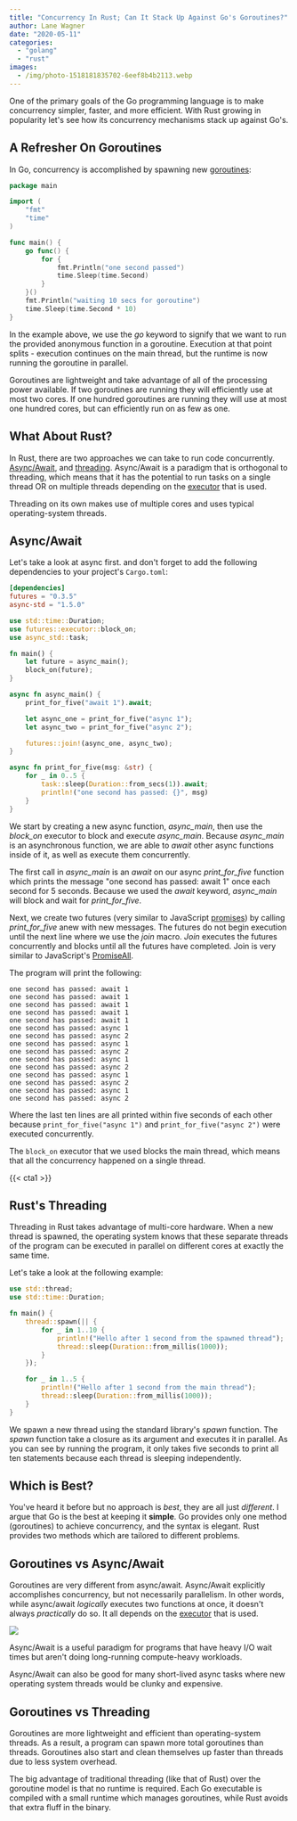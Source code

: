 ```yaml
---
title: "Concurrency In Rust; Can It Stack Up Against Go's Goroutines?"
author: Lane Wagner
date: "2020-05-11"
categories: 
  - "golang"
  - "rust"
images:
  - /img/photo-1518181835702-6eef8b4b2113.webp
---
```


One of the primary goals of the Go programming language is to make concurrency simpler, faster, and more efficient. With Rust growing in popularity let's see how its concurrency mechanisms stack up against Go's.

## A Refresher On Goroutines

In Go, concurrency is accomplished by spawning new [goroutines](https://tour.golang.org/concurrency/1):

```go
package main

import (
	"fmt"
	"time"
)

func main() {
	go func() {
		for {
			fmt.Println("one second passed")
			time.Sleep(time.Second)
		}
	}()
	fmt.Println("waiting 10 secs for goroutine")
	time.Sleep(time.Second * 10)
}
```

In the example above, we use the _go_ keyword to signify that we want to run the provided anonymous function in a goroutine. Execution at that point splits - execution continues on the main thread, but the runtime is now running the goroutine in parallel.

Goroutines are lightweight and take advantage of all of the processing power available. If two goroutines are running they will efficiently use at most two cores. If one hundred goroutines are running they will use at most one hundred cores, but can efficiently run on as few as one.

## What About Rust?

In Rust, there are two approaches we can take to run code concurrently. [Async/Await](https://rust-lang.github.io/async-book/01_getting_started/04_async_await_primer.html), and [threading](https://doc.rust-lang.org/book/ch16-01-threads.html). Async/Await is a paradigm that is orthogonal to threading, which means that it has the potential to run tasks on a single thread OR on multiple threads depending on the [executor](https://docs.rs/futures/0.2.1/futures/executor/index.html) that is used.

Threading on its own makes use of multiple cores and uses typical operating-system threads.

## Async/Await

Let's take a look at async first. and don't forget to add the following dependencies to your project's `Cargo.toml`:

```toml
[dependencies]
futures = "0.3.5"
async-std = "1.5.0"
```

```rust
use std::time::Duration;
use futures::executor::block_on;
use async_std::task;

fn main() {
    let future = async_main();
    block_on(future);
}

async fn async_main() {
    print_for_five("await 1").await;

    let async_one = print_for_five("async 1");
    let async_two = print_for_five("async 2");

    futures::join!(async_one, async_two);
}

async fn print_for_five(msg: &str) {
    for _ in 0..5 {
        task::sleep(Duration::from_secs(1)).await;
        println!("one second has passed: {}", msg)
    }
}
```

We start by creating a new async function, _async\_main_, then use the _block\_on_ executor to block and execute _async\_main_. Because _async\_main_ is an asynchronous function, we are able to _await_ other async functions inside of it, as well as execute them concurrently.

The first call in _async\_main_ is an _await_ on our async _print\_for\_five_ function which prints the message "one second has passed: await 1" once each second for 5 seconds. Because we used the _await_ keyword, _async\_main_ will block and wait for _print\_for\_five_.

Next, we create two futures (very similar to JavaScript [promises](https://developer.mozilla.org/en-US/docs/Web/JavaScript/Reference/Global_Objects/Promise)) by calling _print\_for\_five_ anew with new messages. The futures do not begin execution until the next line where we use the _join_ macro. _Join_ executes the futures concurrently and blocks until all the futures have completed. Join is very similar to JavaScript's [PromiseAll](https://developer.mozilla.org/en-US/docs/Web/JavaScript/Reference/Global_Objects/Promise/all).

The program will print the following:

```
one second has passed: await 1
one second has passed: await 1
one second has passed: await 1
one second has passed: await 1
one second has passed: await 1
one second has passed: async 1
one second has passed: async 2
one second has passed: async 1
one second has passed: async 2
one second has passed: async 1
one second has passed: async 2
one second has passed: async 1
one second has passed: async 2
one second has passed: async 1
one second has passed: async 2
```

Where the last ten lines are all printed within five seconds of each other because `print_for_five("async 1")` and `print_for_five("async 2")` were executed concurrently.

The `block_on` executor that we used blocks the main thread, which means that all the concurrency happened on a single thread.

{{< cta1 >}}

## Rust's Threading

Threading in Rust takes advantage of multi-core hardware. When a new thread is spawned, the operating system knows that these separate threads of the program can be executed in parallel on different cores at exactly the same time.

Let's take a look at the following example:

```rust
use std::thread;
use std::time::Duration;

fn main() {
    thread::spawn(|| {
        for _ in 1..10 {
            println!("Hello after 1 second from the spawned thread");
            thread::sleep(Duration::from_millis(1000));
        }
    });

    for _ in 1..5 {
        println!("Hello after 1 second from the main thread");
        thread::sleep(Duration::from_millis(1000));
    }
}
```

We spawn a new thread using the standard library's _spawn_ function. The _spawn_ function take a closure as its argument and executes it in parallel. As you can see by running the program, it only takes five seconds to print all ten statements because each thread is sleeping independently.

## Which is Best?

You've heard it before but no approach is _best_, they are all just _different_. I argue that Go is the best at keeping it **simple**. Go provides only one method (goroutines) to achieve concurrency, and the syntax is elegant. Rust provides two methods which are tailored to different problems.

## Goroutines vs Async/Await

Goroutines are very different from async/await. Async/Await explicitly accomplishes concurrency, but not necessarily parallelism. In other words, while async/await _logically_ executes two functions at once, it doesn't always _practically_ do so. It all depends on the [executor](https://docs.rs/futures/0.2.1/futures/executor/index.html) that is used.

![](/img/Untitled.jpg)

Async/Await is a useful paradigm for programs that have heavy I/O wait times but aren't doing long-running compute-heavy workloads.

Async/Await can also be good for many short-lived async tasks where new operating system threads would be clunky and expensive.

## Goroutines vs Threading

Goroutines are more lightweight and efficient than operating-system threads. As a result, a program can spawn more total goroutines than threads. Goroutines also start and clean themselves up faster than threads due to less system overhead.

The big advantage of traditional threading (like that of Rust) over the goroutine model is that no runtime is required. Each Go executable is compiled with a small runtime which manages goroutines, while Rust avoids that extra fluff in the binary.
